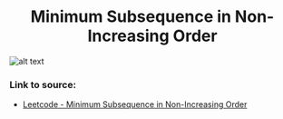 <h1 align="center">Minimum Subsequence in Non-Increasing Order</h1>

![alt text](https://images2.imgbox.com/b2/75/yRgRxoFh_o.png?raw=true)

### Link to source: 
- <a href="https://leetcode.com/problems/minimum-subsequence-in-non-increasing-order/">Leetcode - Minimum Subsequence in Non-Increasing Order</a>
